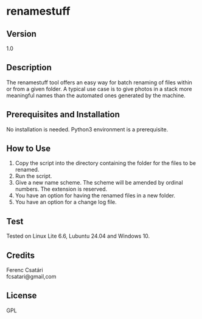 # renamestuff
## Version
1.0
## Description
The renamestuff tool offers an easy way for batch renaming of files within or from a given folder. A typical use case is to give photos in a stack more meaningful names than the automated ones generated by the machine.
## Prerequisites and Installation
No installation is needed. Python3 environment is a prerequisite.
## How to Use
1. Copy the script into the directory containing the folder for the files to be renamed.
2. Run the script.
3. Give a new name scheme. The scheme will be amended by ordinal numbers. The extension is reserved.
4. You have an option for having the renamed files in a new folder.
5. You have an option for a change log file.
## Test
Tested on Linux Lite 6.6, Lubuntu 24.04 and Windows 10.
## Credits
Ferenc Csatári\
fcsatari@gmail,com
## License
GPL

